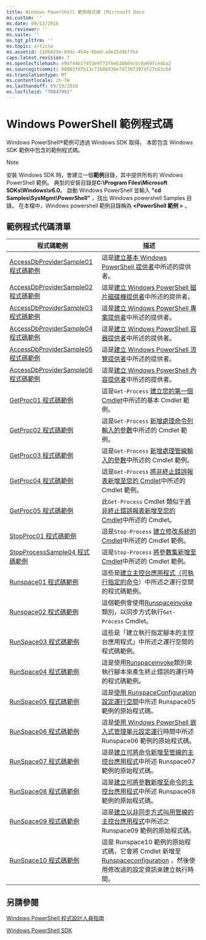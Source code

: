 ```yaml
---
title: Windows PowerShell 範例程式碼 |Microsoft Docs
ms.custom: ''
ms.date: 09/13/2016
ms.reviewer: ''
ms.suite: ''
ms.tgt_pltfrm: ''
ms.topic: article
ms.assetid: 1106829a-8ddc-454e-bbdd-ade15d4bffb4
caps.latest.revision: 7
ms.openlocfilehash: e9df44b17453e9f73f6eb388d9cbc8a69fce4ba2
ms.sourcegitcommit: 00083f07b13c73b86936e7d7307397df27c63c04
ms.translationtype: MT
ms.contentlocale: zh-TW
ms.lasthandoff: 09/10/2019
ms.locfileid: "70847991"
---
```

# <a name="windows-powershell-sample-code"></a>Windows PowerShell 範例程式碼

Windows PowerShell®範例可透過 Windows SDK 取得。 本節包含 Windows SDK 範例中包含的範例程式碼。

> [!NOTE]
> 安裝 Windows SDK 時，會建立一個**範例**目錄，其中提供所有的 Windows PowerShell 範例。 典型的安裝目錄是**C:\Program Files\Microsoft SDKs\Windows\v6.0**。
> 啟動 Windows PowerShell 並輸入 **"cd Samples\SysMgmt\PowerShell"** ，找出 Windows powershell Samples 目錄。 在本檔中，Windows powershell 範例目錄稱為 **\<PowerShell 範例 >** 。

## <a name="sample-code-listing"></a>範例程式代碼清單

|程式碼範例|描述|
|-----------------|-----------------|
|[AccessDbProviderSample01 程式碼範例](./accessdbprovidersample01-code-sample.md)|這是[建立基本 Windows PowerShell 提供者](./creating-a-basic-windows-powershell-provider.md)中所述的提供者。|
|[AccessDbProviderSample02 程式碼範例](./accessdbprovidersample02-code-sample.md)|這是[建立 Windows PowerShell 磁片磁碟機提供者](./creating-a-windows-powershell-drive-provider.md)中所述的提供者。|
|[AccessDbProviderSample03 程式碼範例](./accessdbprovidersample03-code-sample.md)|這是[建立 Windows PowerShell 專案提供者](./creating-a-windows-powershell-item-provider.md)中所述的提供者。|
|[AccessDbProviderSample04 程式碼範例](./accessdbprovidersample04-code-sample.md)|這是[建立 Windows PowerShell 容器提供者](./creating-a-windows-powershell-container-provider.md)中所述的提供者。|
|[AccessDbProviderSample05 程式碼範例](./accessdbprovidersample05-code-sample.md)|這是[建立 Windows PowerShell 流覽提供者](./creating-a-windows-powershell-navigation-provider.md)中所述的提供者。|
|[AccessDbProviderSample06 程式碼範例](./accessdbprovidersample06-code-sample.md)|這是[建立 Windows PowerShell 內容提供者](./creating-a-windows-powershell-content-provider.md)中所述的提供者。|
|[GetProc01 程式碼範例](./getproc01-code-samples.md)|這是`Get-Process` [建立您的第一個 Cmdlet](../cmdlet/creating-a-cmdlet-without-parameters.md)中所述的基本 Cmdlet 範例。|
|[GetProc02 程式碼範例](./getproc02-code-samples.md)|這是`Get-Process` [新增處理命令列輸入的參數](../cmdlet/adding-parameters-that-process-command-line-input.md)中所述的 Cmdlet 範例。|
|[GetProc03 程式碼範例](./getproc03-code-samples.md)|這是`Get-Process` [新增處理管線輸入的參數](../cmdlet/adding-parameters-that-process-pipeline-input.md)中所述的 Cmdlet 範例。|
|[GetProc04 程式碼範例](./getproc04-code-samples.md)|這是`Get-Process` [將非終止錯誤報表新增至您的 Cmdlet](../cmdlet/adding-non-terminating-error-reporting-to-your-cmdlet.md)中所述的 Cmdlet 範例。|
|[GetProc05 程式碼範例](./getproc05-code-samples.md)|此`Get-Process` Cmdlet 類似于[將非終止錯誤報表新增至您的 Cmdlet](../cmdlet/adding-non-terminating-error-reporting-to-your-cmdlet.md)中所述的 Cmdlet。|
|[StopProc01 程式碼範例](./stopproc01-code-samples.md)|這是`Stop-Process` [建立修改系統的 Cmdlet](../cmdlet/creating-a-cmdlet-that-modifies-the-system.md)中所述的 Cmdlet 範例。|
|[StopProcessSample04 程式碼範例](./stopprocesssample04-code-samples.md)|這是`Stop-Process` [將參數集新增至 Cmdlet](../cmdlet/adding-parameter-sets-to-a-cmdlet.md)中所述的 Cmdlet 範例。|
|[Runspace01 程式碼範例](./runspace01-code-samples.md)|這些是[建立主控台應用程式（可執行指定的命令](/dotnet/csharp/programming-guide/inside-a-program/hello-world-your-first-program)）中所述之運行空間的程式碼範例。|
|[Runspace02 程式碼範例](./runspace02-code-samples.md)|這個範例會使用[Runspaceinvoke](/dotnet/api/System.Management.Automation.RunspaceInvoke)類別，以同步方式執行`Get-Process` Cmdlet。|
|[RunSpace03 程式碼範例](./runspace03-code-samples.md)|這些是「建立執行指定腳本的主控台應用程式」中所述之運行空間的程式碼範例。|
|[RunSpace04 程式碼範例](./runspace04-code-samples.md)|這是使用[Runspaceinvoke](/dotnet/api/System.Management.Automation.RunspaceInvoke)類別來執行腳本來產生終止錯誤的運行時的程式碼範例。|
|[RunSpace05 程式碼範例](./runspace05-code-sample.md)|這是[使用 RunspaceConfiguration 設定運行空間](https://msdn.microsoft.com/en-us/42681d19-2d05-4975-befd-afb1990e79b2)中所述 Runspace05 範例的原始程式碼。|
|[RunSpace06 程式碼範例](./runspace06-code-sample.md)|這是[使用 Windows PowerShell 嵌入式管理單元設定運行](https://msdn.microsoft.com/en-us/a7289ee8-9732-49ee-91c7-d533e9538b83)時間中所述 Runspace06 範例的原始程式碼。|
|[RunSpace07 程式碼範例](./runspace07-code-sample.md)|這是[建立可將命令新增至管線的主控台應用程式](https://msdn.microsoft.com/en-us/01eb7808-e97b-4905-80be-9e2fa38c262e)中所述 Runspace07 範例的原始程式碼。|
|[RunSpace08 程式碼範例](./runspace08-code-sample.md)|這是[建立可將參數新增至命令的主控台應用程式](https://msdn.microsoft.com/en-us/848b2b46-60f1-4a86-b448-cfc7c0cccfba)中所述 Runspace08 範例的原始程式碼。|
|[RunSpace09 程式碼範例](./runspace09-code-sample.md)|這是[建立以非同步方式叫用管線的主控台應用程式](https://msdn.microsoft.com/en-us/198c1c94-2a06-457e-93ce-c0d910618e47)中所述之 Runspace09 範例的原始程式碼。|
|[RunSpace10 程式碼範例](./runspace10-code-sample.md)|這是 Runspace10 範例的原始程式碼，它會將 Cmdlet 新增至[Runspaceconfiguration](/dotnet/api/System.Management.Automation.Runspaces.RunspaceConfiguration) ，然後使用修改過的設定資訊來建立執行時間。|

## <a name="see-also"></a>另請參閱

[Windows PowerShell 程式設計人員指南](./windows-powershell-programmer-s-guide.md)

[Windows PowerShell SDK](../windows-powershell-reference.md)